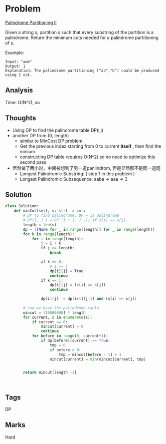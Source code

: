 # Problem
[Palindrome Partitioning II](https://leetcode.com/problems/palindrome-partitioning-ii)

Given a string s, partition s such that every substring of the partition is a palindrome.
Return the minimum cuts needed for a palindrome partitioning of s.

Example:
```
Input: "aab"
Output: 1
Explanation: The palindrome partitioning ["aa","b"] could be produced using 1 cut.
```
## Analysis
Time: O(N^2), so 

## Thoughts
- Using DP to find the palindrome table DP(i,j)
- another DP from (0, length) 
    - similar to MinCost DP problem. 
    - Get the previous index starting from 0 to current **itself** , then find the minium
    - constructing DP table requires O(N^2) so no need to optimize this second pass 
- 居然做了两小时，中间被想到了另一道panlindrom, 但是显然那不是同一道题
    - Longest Palindromic Substring: ( step 1 in this problem )
    - Longest Palindromic Subsequence: aaba => aaa => 3

## Solution
```python
class Solution:
    def minCut(self, s: str) -> int:
        # DP to find palindrome, DP = is palindrome        
        # DP(i, j ) = DP (i + 1, j -1) if s[i] == s[j]
        length = len(s)
        dp = [[None for _ in range(length)] for _ in range(length)]
        for k in range(length):
            for i in range(length):                
                j = i + k
                if j >= length:
                    break

                if k == 0:
                    # i == j
                    dp[i][j] = True
                    continue
                if k == 1:
                    dp[i][j] = (s[i] == s[j])
                    continue                

                dp[i][j]  = dp[i+1][j-1] and (s[i] == s[j])
        
        # now we have the palindrome table 
        mincut = [10000000] * length
        for current, c in enumerate(s):
            if current == 0:
                mincut[current] = 0
                continue
            for before in range(0, current+1):
                if dp[before][current] == True:
                    tmp = 0
                    if before > 0:
                        tmp = mincut[before - 1] + 1
                    mincut[current] = min(mincut[current], tmp)            


        return mincut[length -1]
            



```

## Tags
DP

## Marks
Hard

[comment]: <timestamp:2019-06-10>